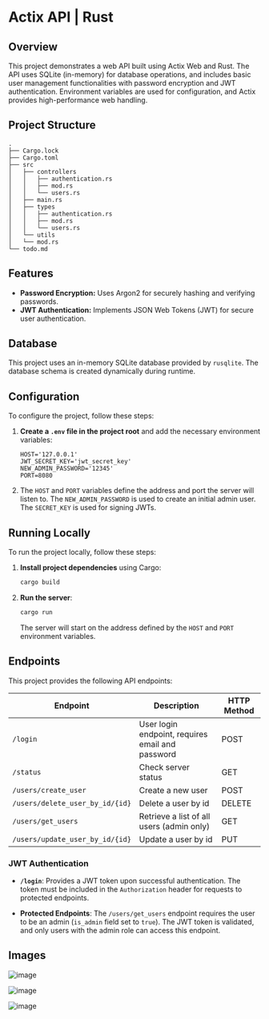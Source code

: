 # Actix API | Rust

## Overview

This project demonstrates a web API built using Actix Web and Rust. The API uses SQLite (in-memory) for database operations, and includes basic user management functionalities with password encryption and JWT authentication. Environment variables are used for configuration, and Actix provides high-performance web handling.

## Project Structure

```
.
├── Cargo.lock
├── Cargo.toml
├── src
│   ├── controllers
│   │   ├── authentication.rs
│   │   ├── mod.rs
│   │   └── users.rs
│   ├── main.rs
│   ├── types
│   │   ├── authentication.rs
│   │   ├── mod.rs
│   │   └── users.rs
│   └── utils
│   └── mod.rs
└── todo.md
```

## Features

- **Password Encryption:** Uses Argon2 for securely hashing and verifying passwords.
- **JWT Authentication:** Implements JSON Web Tokens (JWT) for secure user authentication.

## Database

This project uses an in-memory SQLite database provided by `rusqlite`. The database schema is created dynamically during runtime.

## Configuration

To configure the project, follow these steps:

1. **Create a `.env` file in the project root** and add the necessary environment variables:

   ```env
   HOST='127.0.0.1'
   JWT_SECRET_KEY='jwt_secret_key'
   NEW_ADMIN_PASSWORD='12345'
   PORT=8080
   ```

2. The `HOST` and `PORT` variables define the address and port the server will listen to. The `NEW_ADMIN_PASSWORD` is used to create an initial admin user. The `SECRET_KEY` is used for signing JWTs.

## Running Locally

To run the project locally, follow these steps:

1. **Install project dependencies** using Cargo:

   ```bash
   cargo build
   ```

2. **Run the server**:

   ```bash
   cargo run
   ```

   The server will start on the address defined by the `HOST` and `PORT` environment variables.

## Endpoints

This project provides the following API endpoints:

| Endpoint                        | Description                                      | HTTP Method |
| ------------------------------- | ------------------------------------------------ | ----------- |
| `/login`                        | User login endpoint, requires email and password | POST        |
| `/status`                       | Check server status                              | GET         |
| `/users/create_user`            | Create a new user                                | POST        |
| `/users/delete_user_by_id/{id}` | Delete a user by id                              | DELETE      |
| `/users/get_users`              | Retrieve a list of all users (admin only)        | GET         |
| `/users/update_user_by_id/{id}` | Update a user by id                              | PUT         |

### JWT Authentication

- **`/login`**: Provides a JWT token upon successful authentication. The token must be included in the `Authorization` header for requests to protected endpoints.

- **Protected Endpoints**: The `/users/get_users` endpoint requires the user to be an admin (`is_admin` field set to `true`). The JWT token is validated, and only users with the admin role can access this endpoint.

## Images

![image](https://github.com/user-attachments/assets/72bfae49-5405-49c5-9438-7192f72357c5)

![image](https://github.com/user-attachments/assets/dc69cc3d-8320-443a-96fc-247f969b1d1f)

![image](https://github.com/user-attachments/assets/36df2b64-6bd7-481a-a491-6465148c3a31)
